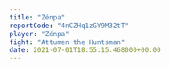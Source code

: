 ```yaml
---
title: "Zénpa"
reportCode: "4nCZHq1zGY9M32tT"
player: "Zénpa"
fight: "Attumen the Huntsman"
date: 2021-07-01T18:55:15.468000+00:00
---
```

